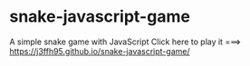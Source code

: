 # snake-javascript-game
A simple snake game with JavaScript
Click here to play it ===> https://j3ffh95.github.io/snake-javascript-game/
